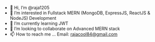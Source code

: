- 👋 Hi, I’m @raja1205
- 👀 I’m interested in Fullstack MERN (MongoDB, ExpressJS, ReactJS & NodeJS) Development
- 🌱 I’m currently learning JWT
- 💞️ I’m looking to collaborate on Advanced MERN stack
- 📫 How to reach me ... Email: rajacool84@gmail.com

<!---
raja1205/raja1205 is a ✨ special ✨ repository because its `README.md` (this file) appears on your GitHub profile.
You can click the Preview link to take a look at your changes.
--->
